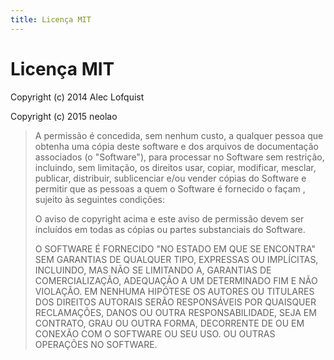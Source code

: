 ```yaml
---
title: Licença MIT
---
```


# Licença MIT

Copyright \(c\) 2014 Alec Lofquist

Copyright \(c\) 2015 neolao

> A permissão é concedida, sem nenhum custo, a qualquer pessoa que obtenha uma cópia deste software e dos arquivos de documentação associados \(o "Software"\), para processar no Software sem restrição, incluindo, sem limitação, os direitos usar, copiar, modificar, mesclar, publicar, distribuir, sublicenciar e/ou vender cópias do Software e permitir que as pessoas a quem o Software é fornecido o façam , sujeito às seguintes condições:
>
> O aviso de copyright acima e este aviso de permissão devem ser incluídos em todas as cópias ou partes substanciais do Software.
>
> O SOFTWARE É FORNECIDO "NO ESTADO EM QUE SE ENCONTRA" SEM GARANTIAS DE QUALQUER TIPO, EXPRESSAS OU IMPLÍCITAS, INCLUINDO, MAS NÃO SE LIMITANDO A, GARANTIAS DE COMERCIALIZAÇÃO, ADEQUAÇÃO A UM DETERMINADO FIM E NÃO VIOLAÇÃO. EM NENHUMA HIPÓTESE OS AUTORES OU TITULARES DOS DIREITOS AUTORAIS SERÃO RESPONSÁVEIS POR QUAISQUER RECLAMAÇÕES, DANOS OU OUTRA RESPONSABILIDADE, SEJA EM CONTRATO, GRAU OU OUTRA FORMA, DECORRENTE DE OU EM CONEXÃO COM O SOFTWARE OU SEU USO. OU OUTRAS OPERAÇÕES NO SOFTWARE.

